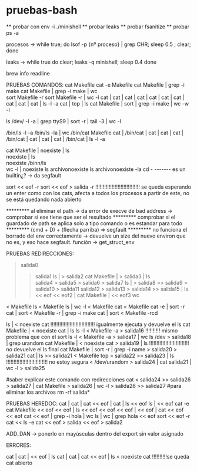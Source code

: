 # pruebas-bash

** probar con env -i ./minishell
** probar leaks
** probar fsanitize
** probar ps -a

procesos -> while true; do lsof -p {nº proceso} | grep CHR; sleep 0.5 ; clear; done

leaks -> while true
do
clear; leaks -q minishell; sleep 0.4
done


brew info readline

PRUEBAS COMANDOS:
cat Makefile
cat -e Makefile
cat Makefile | grep -i make
cat Makefile | grep -i make | wc   
sort Makefile -r
sort Makefile -r | wc -l
cat | cat | cat | cat | cat | cat | cat | cat | cat | cat | ls -l -a
cat | top | ls
cat Makefile | sort | grep -i make | wc -w -l

ls /dev/ -l -a | grep ttyS9 | sort -r | tail -3 | wc -l

/bin/ls -l -a
/bin/ls -la | wc
/bin/cat Makefile
cat | /bin/cat | cat | cat | cat | /bin/cat | cat | cat | cat | /bin/cat | ls -l -a

cat Makefile | noexiste | ls      
noexiste | ls                      
noexiste
/binn/ls                            
wc -l | noexiste
ls archivonoexiste
ls archivonoexiste -la
cd -                                ------- es un builtin¿? -> da segfault

sort << eof -r
sort << eof > salida -r							!!!!!!!!!!!!!!!!!!!!!!!!!!!!!! se queda esperando un enter como 																				con los cats, afecta a todos los 																					procesos a partir de este, no 																						se está quedando nada abierto 





********* al eliminar el path -> da error de execve de bad address -> comprobar si ese tiene que ser el resultado
********* comprobar si el guardado de path se aplica solo a tipo comando o es estandar para todo
********* (cmd + D) + (flecha parriba) => segfault
********* no funciona el borrado del env correctamente -> devuelve un size del nuevo environ que no es, y eso hace segfault. función -> get_struct_env



PRUEBAS REDIRECCIONES:
> salida0
>> salida1
ls | > salida2
cat Makefile | > salida3 | ls											
> salida4 > salida5 > salida6 > salida7
ls | > salida8 >> salida9 > salida10 > salida11
> salida12 > salida13 > salida14 >> salida15 | ls
<< eof << eof2 | cat Makefile | << eof3 wc

< Makefile ls
< Makefile ls | wc -l
< Makefile cat
< Makefile cat -e | sort -r
cat | sort < Makefile -r | grep -i make
cat | sort < Makefile -rcd 


ls | < noexiste cat									!!!!!!!!!!!!!!!!!!!!!!!!!!!!!! igualmente ejecuta y devuelve el ls
cat Makefile | < noexiste cat | ls
ls -l < Makefile -a > salida16						!!!!!!!!!! mismo problema que con el sort
ls -l < Makefile -a > salida17 | wc
ls /dev > salida18 | grep urandom
cat Makefile | < noexiste cat > salida19 | ls		!!!!!!!!!!!!!!!!!!!!!!!!!!! no devuelve el ls final 
cat Makefile | sort -r | grep -i name > salida20 > salida21
cat | ls >> salida21
< Makefile top > salida22 >> salida23 | ls			!!!!!!!!!!!!!!!!!!!!!!!!!!!! no estoy segura
< /dev/urandom > salida24 | cat salida21 | wc -l > salida25

#saber explicar este comando con redirecciones
cat < salida24 >> salida26 > salida27 | cat Makefile > salida26 | wc -l > salida26 >> salida27
#para eliminar los archivos
rm -rf salida*




PRUEBAS HEREDOC:
cat | cat | cat << eof | cat | ls
<< eof
ls | << eof cat -e
cat Makefile << eof << eof | ls
<< eof << eof << eof | << eof | cat << eof << eof
cat << eof | grep -i hola | wc
ls | wc | grep hola << eof
sort << eof -r
cat << ls -e
cat << eof > salida << eof > salida2








ADD_DAN -> ponerlo en mayúsculas dentro del export sin valor asignado

ERRORES:

cat | cat | <<  eof | ls
cat | cat | cat << eof | ls
< noexiste cat                                          !!!!!!!!!!se queda cat abierto